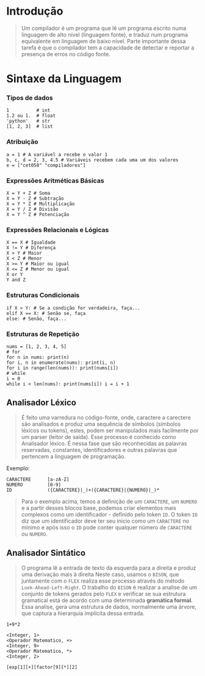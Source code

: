 # **Introdução**

> Um compilador é um programa que lê um programa escrito numa linguagem de alto
  nível (linguagem fonte), e traduz num programa equivalente em linguagem de baixo
  nível. Parte importante dessa tarefa é que o compilador tem a capacidade de
  detectar e reportar a presença de erros no código fonte.

# **Sintaxe da Linguagem**

### **Tipos de dados**

    1          # int
    1.2 ou 1.  # float
    'python'   # str
    [1, 2, 3]  # list

### **Atribuição**

    a = 1 # A variável a recebe o valor 1
    b, c, d = 2, 3, 4.5 # Variáveis recebem cada uma um dos valores
    e = ["cet058" "compiladores"]

### **Expressões Aritméticas Básicas**

    X = Y + Z # Soma
    X = Y - Z # Subtração
    X = Y * Z # Multiplicação
    X = Y / Z # Divisão
    X = Y ^ Z # Potenciação

### **Expressões Relacionais e Lógicas**

    X == X # Igualdade
    X != Y # Diferença
    X > Y # Maior
    X < Z # Menor
    X >= Y # Maior ou igual
    X <= Z # Menor ou igual
    X or Y
    Y and Z

### **Estruturas Condicionais**

    if X > Y: # Se a condição for verdadeira, faça...
    elif X == X: # Senão se, faça
    else: # Senão, faça...

### **Estruturas de Repetição**

    nums = [1, 2, 3, 4, 5]
    # for
    for n in nums: print(n)
    for i, n in enumerate(nums): print(i, n)
    for i in range(len(nums)): print(nums[i])
    # while
    i = 0
    while i < len(nums): print(nums[i]) i = i + 1

## **Analisador Léxico**

> É feito uma varredura no código-fonte, onde,  caractere a carectere são analisados e produz uma sequência de símbolos (símbolos léxicos ou tokens), estes, podem ser manipulados mais facilmente por um parser (leitor de saída). Esse processo é conhecido como Analisador léxico. 
  É nessa fase que são reconhecidas as palavras reservadas, constantes, identificadores e outras palavras que pertencem a linguagem de programação.

   Exemplo:
 
    CARACTERE      [a-zA-Z]
    NUMERO         [0-9]
    ID             ({CARACTERE}|_)+({CARACTERE}|{NUMERO}|_)*

> Para o exemplo acima, temos a definição de um `CARACTERE`, um `NUMERO` e a partir desses blocos base, podemos criar elementos mais complexos como um identificador - definido pelo token `ID`.
  O token `ID` diz que um identificador deve ter seu inicio como um `CARACTERE` no mínimo e após isso o `ID` pode conter qualquer número de `CARACTERE` ou `NUMERO`.

## **Analisador Sintático**

> O programa lê a entrada de texto da esquerda para a direita e produz uma derivação mais à direita
  Neste caso, usamos o `BISON`, que juntamente com o `FLEX` realiza esse processo através do método `Look-Ahead-Left-Right`.
  O trabalho do `BISON` é realizar a analise de um conjunto de tokens gerados pelo `FLEX` e verificar se sua estrutura gramatical está de acordo com uma determinada **gramática formal**.
  Essa analise, gera uma estrutura de dados, normalmente uma árvore, que captura a hierarquia implícita dessa entrada.

    1+9*2

    <Integer, 1>
    <Operador Matematico, +>
    <Integer, 9>
    <Operador Matematico, *>
    <Integer, 2>

    [exp[1][+][factor[9][*][2]